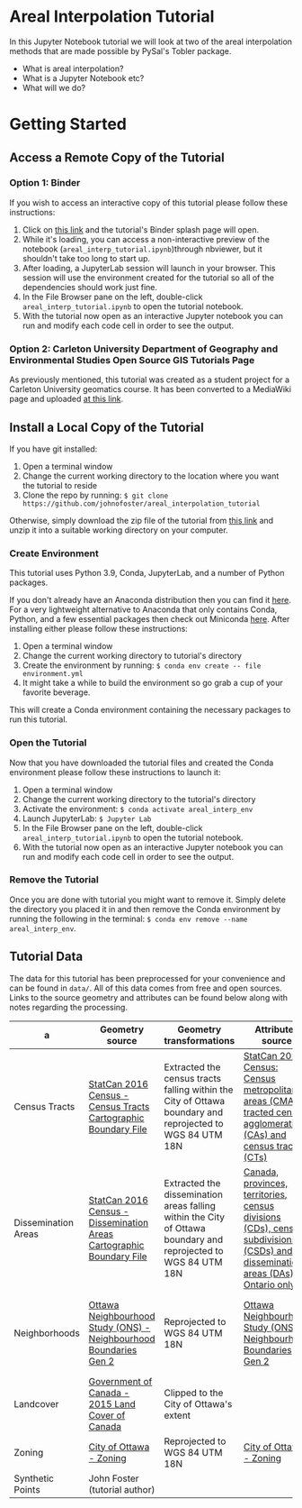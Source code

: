 # Areal Interpolation Tutorial

In this Jupyter Notebook tutorial we will look at two of the areal interpolation methods that are made possible by PySal's Tobler package.
* What is areal interpolation?
* What is a Jupyter Notebook etc?
* What will we do?



# Getting Started

## Access a Remote Copy of the Tutorial

### Option 1: Binder

If you wish to access an interactive copy of this tutorial please follow these instructions:

1. Click  on [this link](https://mybinder.org/v2/gh/johnofoster/areal_interpolation_tutorial/HEAD) and the tutorial's Binder splash page will open. 
2. While it's loading, you can access a non-interactive preview of the notebook (`areal_interp_tutorial.ipynb`)through nbviewer, but it shouldn't take too long to start up.
3. After loading, a JupyterLab session will launch in your browser. This session will use the environment created for the tutorial so all of the dependencies should work just fine.
4. In the File Browser pane on the left, double-click `areal_interp_tutorial.ipynb` to open the tutorial notebook.
5. With the tutorial now open as an interactive Jupyter notebook you can run and modify each code cell in order to see the output.


### Option 2: Carleton University Department of Geography and Environmental Studies Open Source GIS Tutorials Page

As previously mentioned, this tutorial was created as a student project for a Carleton University geomatics course. It has been converted to a MediaWiki page and uploaded [at this link](https://dges.carleton.ca/CUOSGwiki/index.php/Areal_Interpolation_in_Python_using_Tobler).


## Install a Local Copy of the Tutorial

If you have git installed:

1. Open a terminal window
2. Change the current working directory to the location where you want the tutorial to reside
3. Clone the repo by running:
```$ git clone https://github.com/johnofoster/areal_interpolation_tutorial```

Otherwise, simply download the zip file of the tutorial from [this link](https://github.com/johnofoster/areal_interpolation_tutorial/archive/refs/heads/main.zip) and unzip it into a suitable working directory on your computer.

### Create Environment

This tutorial uses Python 3.9, Conda, JupyterLab, and a number of Python packages.

If you don't already have an Anaconda distribution then you can find it [here](https://www.anaconda.com/products/individual). For a very lightweight alternative to Anaconda that only contains Conda, Python, and a few essential packages then check out Miniconda [here](https://docs.conda.io/en/latest/miniconda.html). After installing either please follow these instructions:

1. Open a terminal window
2. Change the current working directory to tutorial's directory
3. Create the environment by running: `$ conda env create -- file environment.yml`
4. It might take a while to build the environment so go grab a cup of your favorite beverage.

This will create a Conda environment containing the necessary packages to run this tutorial.

### Open the Tutorial

Now that you have downloaded the tutorial files and created the Conda environment please follow these instructions to launch it:

1. Open a terminal window
2. Change the current working directory to the tutorial's directory
3. Activate the environment: `$ conda activate areal_interp_env`
4. Launch JupyterLab: `$ Jupyter Lab`
5. In the File Browser pane on the left, double-click `areal_interp_tutorial.ipynb` to open the tutorial notebook.
6. With the tutorial now open as an interactive Jupyter notebook you can run and modify each code cell in order to see the output.


### Remove the Tutorial

Once you are done with tutorial you might want to remove it. Simply delete the directory you placed it in and then remove the Conda environment by running the following in the terminal: `$ conda env remove --name areal_interp_env`.



## Tutorial Data

The data for this tutorial has been preprocessed for your convenience and can be found in `data/`. All of this data comes from free and open sources. Links to the source geometry and attributes can be found below along with notes regarding the processing.

| a                   | Geometry source                                                                                                                                                                  | Geometry transformations                                                                                       | Attributes source                                                                                                                                                                                                                                          | Attributes transformations                                                                                                                          |
|---------------------|----------------------------------------------------------------------------------------------------------------------------------------------------------------------------------|----------------------------------------------------------------------------------------------------------------|------------------------------------------------------------------------------------------------------------------------------------------------------------------------------------------------------------------------------------------------------------|-----------------------------------------------------------------------------------------------------------------------------------------------------|
| Census Tracts       | [StatCan 2016 Census - Census Tracts Cartographic Boundary File](https://www12.statcan.gc.ca/census-recensement/2011/geo/bound-limit/bound-limit-2016-eng.cfm)                   | Extracted the census tracts falling within the City of Ottawa boundary and reprojected to WGS 84 UTM 18N       | [StatCan 2016 Census: Census metropolitan areas (CMAs), tracted census agglomerations (CAs) and census tracts (CTs)](https://www12.statcan.gc.ca/census-recensement/2016/dp-pd/prof/details/download-telecharger/comp/page_dl-tc.cfm?Lang=E&)              | Extracted the 'Population, 2016' data ('member ID 1') for the City of Ottawa census tracts and joined them to the census tracts geometry            |
| Dissemination Areas | [StatCan 2016 Census - Dissemination Areas Cartographic Boundary File](https://www12.statcan.gc.ca/census-recensement/2011/geo/bound-limit/bound-limit-2016-eng.cfm)             | Extracted the dissemination areas falling within the City of Ottawa boundary and reprojected to WGS 84 UTM 18N | [Canada, provinces, territories, census divisions (CDs), census subdivisions (CSDs) and dissemination areas (DAs) - Ontario only](https://www12.statcan.gc.ca/census-recensement/2016/dp-pd/prof/details/download-telecharger/comp/page_dl-tc.cfm?Lang=E&) | Extracted the 'Population, 2016' data ('member ID 1) for the City of Ottawa dissemination areas and joined them to the dissemination areas geometry |
| Neighborhoods       | [Ottawa Neighbourhood Study (ONS) - Neighbourhood Boundaries Gen 2](https://open.ottawa.ca/datasets/ottawa::ottawa-neighbourhood-study-ons-neighbourhood-boundaries-gen-2/about) | Reprojected to WGS 84 UTM 18N                                                                                  | [Ottawa Neighbourhood Study (ONS) - Neighbourhood Boundaries Gen 2](https://open.ottawa.ca/datasets/ottawa::ottawa-neighbourhood-study-ons-neighbourhood-boundaries-gen-2/about)                                                                           | Extracted the neighbourhood names ('NAMES') and estimated population fields ('POPEST')                                                              |
| Landcover           | [Government of Canada - 2015 Land Cover of Canada](https://open.canada.ca/data/en/dataset/4e615eae-b90c-420b-adee-2ca35896caf6)                                                  | Clipped to the City of Ottawa's extent                                                                         |                                                                                                                                                                                                                                                            |                                                                                                                                                     |
| Zoning              | [City of Ottawa - Zoning](https://data1-esrica-ncr.opendata.arcgis.com/datasets/esrica-ncr::city-of-ottawa-zoning/about?layer=3)                                                 | Reprojected to WGS 84 UTM 18N                                                                                  | [City of Ottawa - Zoning](https://data1-esrica-ncr.opendata.arcgis.com/datasets/esrica-ncr::city-of-ottawa-zoning/about?layer=3)                                                                                                                           | Extracted the main zones                                                                                                                            |
| Synthetic Points    | John Foster (tutorial author)                                                                                                                                                    |                                                                                                                |                                                                                                                                                                                                                                                            |                                                                                                                                                     |
